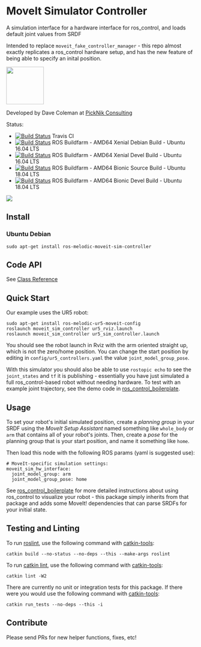 # MoveIt Simulator Controller

A simulation interface for a hardware interface for ros_control, and loads default joint values from SRDF

Intended to replace ``moveit_fake_controller_manager`` - this repo almost exactly replicates a ros_control hardware setup, and has the new feature of being able to specify an inital position.

<img src="https://picknik.ai/assets/images/logo.jpg" width="100">

Developed by Dave Coleman at [PickNik Consulting](http://picknik.ai/)

Status:

* [![Build Status](https://travis-ci.org/PickNikRobotics/moveit_sim_controller.svg)](https://travis-ci.org/ros-planning/moveit_sim_controller) Travis CI
* [![Build Status](http://build.ros.org/buildStatus/icon?job=Kbin_uX64__moveit_sim_controller__ubuntu_xenial_amd64__binary)](http://build.ros.org/view/Kbin_uX64/job/Kbin_uX64__moveit_sim_controller__ubuntu_xenial_amd64__binary/) ROS Buildfarm - AMD64 Xenial Debian Build - Ubuntu 16.04 LTS
* [![Build Status](http://build.ros.org/buildStatus/icon?job=Kdev__moveit_sim_controller__ubuntu_xenial_amd64)](http://build.ros.org/view/Kdev/job/Kdev__moveit_sim_controller__ubuntu_xenial_amd64/) ROS Buildfarm - AMD64 Xenial Devel Build - Ubuntu 16.04 LTS
* [![Build Status](http://build.ros.org/buildStatus/icon?job=Msrc_uB__moveit_sim_controller__ubuntu_bionic__source)](http://build.ros.org/job/Msrc_uB__moveit_sim_controller__ubuntu_bionic__source/) ROS Buildfarm - AMD64 Bionic Source Build - Ubuntu 18.04 LTS
* [![Build Status](http://build.ros.org/buildStatus/icon?job=Mdev__moveit_sim_controller__ubuntu_bionic_amd64)](http://build.ros.org/job/Mdev__moveit_sim_controller__ubuntu_bionic_amd64/) ROS Buildfarm - AMD64 Bionic Devel Build - Ubuntu 18.04 LTS

![](resources/screenshot.png)

## Install

### Ubuntu Debian

```
sudo apt-get install ros-melodic-moveit-sim-controller
```

## Code API

See [Class Reference](http://docs.ros.org/melodic/api/moveit_sim_controller/html/)

## Quick Start

Our example uses the UR5 robot:

    sudo apt-get install ros-melodic-ur5-moveit-config
    roslaunch moveit_sim_controller ur5_rviz.launch
    roslaunch moveit_sim_controller ur5_sim_controller.launch

You should see the robot launch in Rviz with the arm oriented straight up, which is not the zero/home position. You can change the start position by editing in ``config/ur5_controllers.yaml`` the value ``joint_model_group_pose``.

With this simulator you should also be able to use ``rostopic echo`` to see the ``joint_states`` and ``tf`` it is publishing - essentially you have just simulated a full ros_control-based robot without needing hardware. To test with an example joint trajectory, see the demo code in [ros_control_boilerplate](https://github.com/davetcoleman/ros_control_boilerplate).

## Usage

To set your robot's initial simulated position, create a *planning group* in your SRDF using the *MoveIt Setup Assistant* named something like ``whole_body`` or ``arm`` that contains all of your robot's joints. Then, create a *pose* for the planning group that is your start position, and name it something like ``home``.

Then load this node with the following ROS params (yaml is suggested use):

    # MoveIt-specific simulation settings:
    moveit_sim_hw_interface:
      joint_model_group: arm
      joint_model_group_pose: home

See [ros_control_boilerplate](https://github.com/davetcoleman/ros_control_boilerplate) for more detailed instructions about using ros_control to visualize your robot - this package simply inherits from that package and adds some MoveIt! dependencies that can parse SRDFs for your initial state.

## Testing and Linting

To run [roslint](http://wiki.ros.org/roslint), use the following command with [catkin-tools](https://catkin-tools.readthedocs.org/):

    catkin build --no-status --no-deps --this --make-args roslint

To run [catkin lint](https://pypi.python.org/pypi/catkin_lint), use the following command with [catkin-tools](https://catkin-tools.readthedocs.org/):

    catkin lint -W2

There are currently no unit or integration tests for this package. If there were you would use the following command with [catkin-tools](https://catkin-tools.readthedocs.org/):

    catkin run_tests --no-deps --this -i

## Contribute

Please send PRs for new helper functions, fixes, etc!
